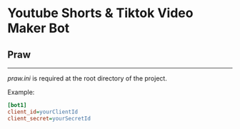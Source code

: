 # Youtube Shorts & Tiktok Video Maker Bot

## Praw

---

*praw.ini* is required at the root directory of the project.

Example:

```ini
[bot1]
client_id=yourClientId
client_secret=yourSecretId
```